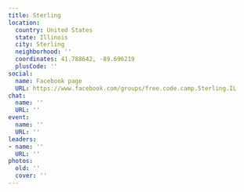 ```yaml
---
title: Sterling
location:
  country: United States
  state: Illinois
  city: Sterling
  neighborhood: ''
  coordinates: 41.788642, -89.696219
  plusCode: ''
social:
  name: Facebook page
  URL: https://www.facebook.com/groups/free.code.camp.Sterling.IL
chat:
  name: ''
  URL: ''
event:
  name: ''
  URL: ''
leaders:
- name: ''
  URL: ''
photos:
  old: ''
  cover: ''
---
```

